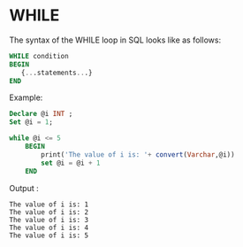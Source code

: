 # WHILE

The syntax of the WHILE loop in SQL looks like as follows:
```SQL
WHILE condition
BEGIN
   {...statements...}
END
```

Example:
```SQL
Declare @i INT ;
Set @i = 1;

while @i <= 5
	BEGIN
		print('The value of i is: '+ convert(Varchar,@i))
		set @i = @i + 1
	END
```
Output :
```
The value of i is: 1
The value of i is: 2
The value of i is: 3
The value of i is: 4
The value of i is: 5
```
